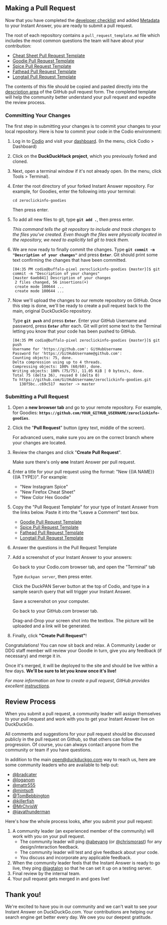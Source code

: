 ## Making a Pull Request

Now that you have completed the [developer checklist](https://dukgo.com/duckduckhack/developer_checklist) and added [Metadata](https://dukgo.com/duckduckhack/metadata) to your Instant Answer, you are ready to submit a pull request.

The root of each repository contains a `pull_request_template.md` file which includes the most common questions the team will have about your contribution:

- [Cheat Sheet Pull Request Template](https://raw.githubusercontent.com/duckduckgo/zeroclickinfo-goodies/master/pull_request_template_cheat_sheet.md)
- [Goodie Pull Request Template](https://raw.githubusercontent.com/duckduckgo/zeroclickinfo-goodies/master/pull_request_template_goodie.md)
- [Spice Pull Request Template](https://raw.githubusercontent.com/duckduckgo/zeroclickinfo-spice/master/pull_request_template_spice.md)
- [Fathead Pull Request Template](https://raw.githubusercontent.com/duckduckgo/zeroclickinfo-fathead/master/pull_request_template_fathead.md)
- [Longtail Pull Request Template](https://raw.githubusercontent.com/duckduckgo/zeroclickinfo-longtail/master/pull_request_template_longtail.md)

The contents of this file should be copied and pasted directly into the [description area](https://github-images.s3.amazonaws.com/help/pull_requests/pullrequest-description.png) of the GitHub pull request form. The completed template will help the community better understand your pull request and expedite the review process.

### Committing Your Changes

The first step in submitting your changes is to commit your changes to your local repository. Here is how to commit your code in the Codio environment:

1. Log in to [Codio](https://codio.com) and visit your [dashboard](https://codio.com/home/projects). (In the menu, click Codio > Dashboard)

2. Click on the **DuckDuckHack project**, which you previously forked and cloned.

3. Next, open a terminal window if it's not already open. (In the menu, click Tools > Terminal).

4. Enter the root directory of your forked Instant Answer repository. For example, for Goodies, enter the following into your terminal:

    ```shell
    cd zeroclickinfo-goodies 
    ```

    Then press enter.

5. To add all new files to git, type **`git add .`**, then press enter.

    *This command tells the git repository to include and track changes to the files you've created. Even though the files were physically located in the repository, we need to explicitly tell git to track them.*
    
5. We are now ready to finally commit the changes. Type **`git commit -m "Description of your changes"`** and press **`Enter`**. Git should print some text confirming the changes that have been committed.

    ```
    [04:35 PM codio@buffalo-pixel zeroclickinfo-goodies {master}]$ git commit -m "Description of your changes"
    [master 6aeb841] Description of your changes
     2 files changed, 56 insertions(+)
     create mode 100644 ...
     create mode 100644 ...
    ```

6. Now we'll upload the changes to *our* remote repository on GitHub. Once this step is done, we'll be ready to create a pull request back to the main, original DuckDuckGo repository. 

    Type **`git push`** and press **`Enter`**. Enter your GitHub Username and password, press **`Enter`** after each. Git will print some text to the Terminal letting you know that your code has been pushed to GitHub.

    ```
    [04:35 PM codio@buffalo-pixel zeroclickinfo-goodies {master}]$ git push
    Username for 'https://github.com': GitHubUsername
    Password for 'https://GitHubUsername@github.com':
    Counting objects: 75, done.
    Delta compression using up to 4 threads.
    Compressing objects: 100% (60/60), done.
    Writing objects: 100% (75/75), 11.05 KiB | 0 bytes/s, done.
    Total 75 (delta 36), reused 0 (delta 0)
    To https://github.com/GitHubUsername/zeroclickinfo-goodies.git
       138f5bc..c69c517  master -> master
    ```


### Submitting a Pull Request

1. Open a **new browser tab** and go to your remote repository. For example, for Goodies: **`https://github.com/YOUR_GITHUB_USERNAME/zeroclickinfo-goodies`**.

2. Click the "**Pull Request**" button (grey text, middle of the screen).

    For advanced users, make sure you are on the correct branch where your changes are located.

3. Review the changes and click "**Create Pull Request**".

	Make sure there's only **one** Instant Answer per pull request.

4. Enter a title for your pull request using the format: "New {{IA NAME}} {{IA TYPE}}". For example:

	- "New Instagram Spice"
	- "New Firefox Cheat Sheet"
	- "New Color Hex Goodie"

11. Copy the "Pull Request Template" for your type of Instant Answer from the links below. Paste it into the "Leave a Comment" text box.

    - [Goodie Pull Request Template](https://raw.githubusercontent.com/duckduckgo/zeroclickinfo-goodies/master/pull_request_template_goodie.md)
    - [Spice Pull Request Template](https://raw.githubusercontent.com/duckduckgo/zeroclickinfo-spice/master/pull_request_template_spice.md)
    - [Fathead Pull Request Template](https://raw.githubusercontent.com/duckduckgo/zeroclickinfo-fathead/master/pull_request_template_fathead.md)
    - [Longtail Pull Request Template](https://raw.githubusercontent.com/duckduckgo/zeroclickinfo-longtail/master/pull_request_template_longtail.md)
    
12. Answer the questions in the Pull Request Template

13. Add a screenshot of your Instant Answer to your answers:
	
	Go back to your Codio.com browser tab, and open the "Terminal" tab 
	
	Type `duckpan server`, then press enter.
	
	Click the DuckPAN Server button at the top of Codio, and type in a sample search query that will trigger your Instant Answer.
	
	Save a screenshot on your computer.

	Go back to your GitHub.com browser tab.

	Drag-and-Drop your screen shot into the textbox. The picture will be uploaded and a link will be generated.
	
14. Finally, click **"Create Pull Request"**!

Congratulations! You can now sit back and relax. A Community Leader or DDG staff member will review your Goodie in turn, give you any feedback (if necessary) and merge it in. 

Once it's merged, it will be deployed to the site and should be live within a few days. **We'll be sure to let you know once it's live!**

*For more information on how to create a pull request, GitHub provides excellent [instructions](https://help.github.com/articles/creating-a-pull-request).*

## Review Process

When you submit a pull request, a community leader will assign themselves to your pull request and work with you to get your Instant Answer live on DuckDuckGo. 

All comments and suggestions for your pull request should be discussed publicly in the pull request on Github, so that others can follow the progression. Of course, you can always contact anyone from the community or team if you have questions. 

In addition to the main [open@duckduckgo.com](mailto:open@duckduckgo.com) way to reach us, here are some community leaders who are available to help out:

<!-- /summary -->

- [@bradcater](https://github.com/bradcater)
- [@loganom](https://github.com/loganom)
- [@mattr555](https://github.com/mattr555)
- [@mintsoft](https://github.com/mintsoft)
- [@TomBebbington](https://github.com/TomBebbington)
- [@killerfish](https://github.com/killerfish)
- [@MrChrisW](https://github.com/mrchrisw)
- [@javathunderman](https://github.com/javathunderman)

Here's how the whole process looks, after you submit your pull request:

1. A community leader (an experienced member of the community) will work with you on your pull request.
   - The community leader will ping [@abeyang](https://github.com/abeyang) (or [@chrismorast](https://github.com/chrismorast)) for any design/interaction feedback.
   - The community leader will test and give feedback about your code.
   - You discuss and incorporate any applicable feedback.
2. When the community leader feels that the Instant Answer is ready to go live, they ping [@jagtalon](https://github.com/jagtalon) so that he can set it up on a testing server.
3. Final review by the internal team.
4. Your pull request gets merged in and goes live!

## Thank you!  

We're excited to have you in our community and we can't wait to see your Instant Answer on DuckDuckGo.com. Your contributions are helping our search engine get better every day. We owe you our deepest gratitude. 
